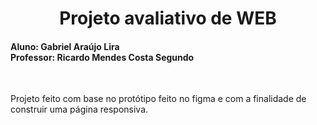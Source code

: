 <h1 align="center"> Projeto avaliativo de WEB </h1>
<h4 align="left">Aluno: Gabriel Araújo Lira <br>
Professor: Ricardo Mendes Costa Segundo </h4>

<br>

Projeto feito com base no protótipo feito no figma e com a finalidade de construir uma página responsiva.

